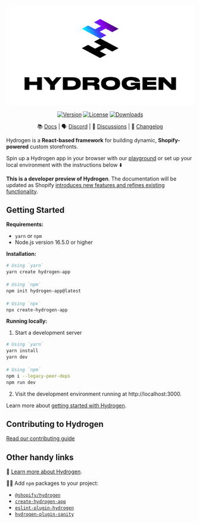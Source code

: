 <p align="center">
    <a href="https://hydrogen.shopify.dev"><img src="./.github/images/hydrogen-logo.svg" alt="Hydrogen Logo"/></a>
</p>
<p align="center">
    <a href="https://www.npmjs.com/package/@shopify/hydrogen"><img src="https://img.shields.io/npm/v/@shopify/hydrogen.svg?sanitize=true" alt="Version"></a>
    <a href="https://github.com/Shopify/hydrogen/blob/main/LICENSE.md"><img src="https://img.shields.io/npm/l/@shopify/hydrogen.svg?sanitize=true" alt="License"></a>
    <a href="https://npmcharts.com/compare/@shopify/hydrogen?minimal=true"><img src="https://img.shields.io/npm/dm/@shopify/hydrogen.svg?sanitize=true" alt="Downloads"></a>
 </p>

<div align="center">

📚 [Docs](https://shopify.dev/custom-storefronts/hydrogen) | 🗣 [Discord](https://discord.gg/Hefq6w5c5d) | 💬 [Discussions](https://github.com/Shopify/hydrogen/discussions) | 📝 [Changelog](./packages/hydrogen/CHANGELOG.md)

</div>

Hydrogen is a **React-based framework** for building dynamic, **Shopify-powered** custom storefronts.

Spin up a Hydrogen app in your browser with our [playground](https://hydrogen.new/) or set up your local environment with the instructions below ⬇️

**This is a developer preview of Hydrogen**. The documentation will be updated as Shopify [introduces new features and refines existing functionality](https://github.com/Shopify/hydrogen/releases).

## Getting Started

**Requirements:**

- `yarn` or `npm`
- Node.js version 16.5.0 or higher

**Installation:**

```bash
# Using `yarn`
yarn create hydrogen-app

# Using `npm`
npm init hydrogen-app@latest

# Using `npx`
npx create-hydrogen-app
```

**Running locally:**

1. Start a development server

```bash
# Using `yarn`
yarn install
yarn dev

# Using `npm`
npm i --legacy-peer-deps
npm run dev
```

2. Visit the development environment running at http://localhost:3000.

Learn more about [getting started with Hydrogen](https://shopify.dev/custom-storefronts/hydrogen/templates).

## Contributing to Hydrogen

[Read our contributing guide](./docs/contributing.md)

## Other handy links

🤩 [Learn more about Hydrogen](https://shopify.dev/hydrogen).

👷‍♀️ Add `npm` packages to your project:

- [`@shopify/hydrogen`](https://www.npmjs.com/package/@shopify/hydrogen)
- [`create-hydrogen-app`](https://www.npmjs.com/package/create-hydrogen-app)
- [`eslint-plugin-hydrogen`](https://www.npmjs.com/package/eslint-plugin-hydrogen)
- [`hydrogen-plugin-sanity`](https://www.npmjs.com/package/hydrogen-plugin-sanity)
